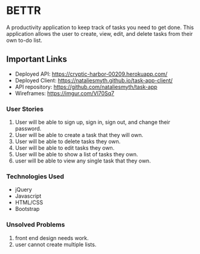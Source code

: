 # BETTR

A productivity application to keep track of tasks you need to get done.
This application allows the user to create, view, edit, and delete tasks from their own to-do list.

## Important Links

* Deployed API: <https://cryptic-harbor-00209.herokuapp.com/>
* Deployed Client: <https://nataliesmyth.github.io/task-app-client/>
* API repository: <https://github.com/nataliesmyth/task-app>
* Wireframes: <https://imgur.com/Vl70Sq7>

### User Stories

1. User will be able to sign up, sign in, sign out, and change their password.
1. User will be able to create a task that they will own.
1. User will be able to delete tasks they own.
1. User will be able to edit tasks they own.
1. User will be able to show a list of tasks they own.
1. user will be able to view any single task that they own.

### Technologies Used

* jQuery
* Javascript
* HTML/CSS
* Bootstrap

### Unsolved Problems

1. front end design needs work.
1. user cannot create multiple lists.
